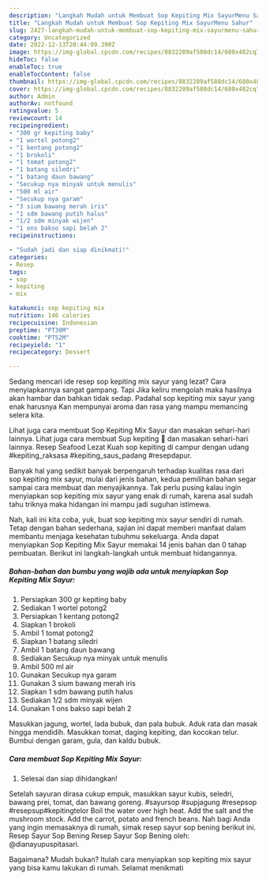 ```yaml
---
description: "Langkah Mudah untuk Membuat Sop Kepiting Mix SayurMenu Sahur"
title: "Langkah Mudah untuk Membuat Sop Kepiting Mix SayurMenu Sahur"
slug: 2427-langkah-mudah-untuk-membuat-sop-kepiting-mix-sayurmenu-sahur
category: Uncategorized
date: 2022-12-13T20:44:09.390Z
image: https://img-global.cpcdn.com/recipes/8832289af588dc14/680x482cq70/sop-kepiting-mix-sayur-foto-resep-utama.jpg
hideToc: false
enableToc: true
enableTocContent: false
thumbnail: https://img-global.cpcdn.com/recipes/8832289af588dc14/680x482cq70/sop-kepiting-mix-sayur-foto-resep-utama.jpg
cover: https://img-global.cpcdn.com/recipes/8832289af588dc14/680x482cq70/sop-kepiting-mix-sayur-foto-resep-utama.jpg
author: Admin
authorAv: notfound
ratingvalue: 5
reviewcount: 14
recipeingredient:
- "300 gr kepiting baby"
- "1 wortel potong2"
- "1 kentang potong2"
- "1 brokoli"
- "1 tomat potong2"
- "1 batang siledri"
- "1 batang daun bawang"
- "Secukup nya minyak untuk menulis"
- "500 ml air"
- "Secukup nya garam"
- "3 sium bawang merah iris"
- "1 sdm bawang putih halus"
- "1/2 sdm minyak wijen"
- "1 ons bakso sapi belah 2"
recipeinstructions:

- "Sudah jadi dan siap dinikmati!"
categories:
- Resep
tags:
- sop
- kepiting
- mix

katakunci: sop kepiting mix 
nutrition: 146 calories
recipecuisine: Indonesian
preptime: "PT30M"
cooktime: "PT52M"
recipeyield: "1"
recipecategory: Dessert

---
```



Sedang mencari ide resep sop kepiting mix sayur yang lezat? Cara menyiapkannya sangat gampang. Tapi Jika keliru mengolah maka hasilnya akan hambar dan bahkan tidak sedap. Padahal sop kepiting mix sayur yang enak harusnya Kan mempunyai aroma dan rasa yang mampu memancing selera kita.


Lihat juga cara membuat Sop Kepiting Mix Sayur dan masakan sehari-hari lainnya. Lihat juga cara membuat Sup kepiting 🦀 dan masakan sehari-hari lainnya. Resep Seafood Lezat Kuah sop kepiting di campur dengan udang #kepiting_raksasa #kepiting_saus_padang #resepdapur.

Banyak hal yang sedikit banyak berpengaruh terhadap kualitas rasa dari sop kepiting mix sayur, mulai dari jenis bahan, kedua pemilihan bahan segar sampai cara membuat dan menyajikannya. Tak perlu pusing kalau ingin menyiapkan sop kepiting mix sayur yang enak di rumah, karena asal sudah tahu triknya maka hidangan ini mampu jadi suguhan istimewa.


Nah, kali ini kita coba, yuk, buat sop kepiting mix sayur sendiri di rumah. Tetap dengan bahan sederhana, sajian ini dapat memberi manfaat dalam membantu menjaga kesehatan tubuhmu sekeluarga. Anda dapat menyiapkan Sop Kepiting Mix Sayur memakai 14 jenis bahan dan 0 tahap pembuatan. Berikut ini langkah-langkah untuk membuat hidangannya.

<!--inarticleads1-->

##### Bahan-bahan dan bumbu yang wajib ada untuk menyiapkan Sop Kepiting Mix Sayur:

1. Persiapkan 300 gr kepiting baby
1. Sediakan 1 wortel potong2
1. Persiapkan 1 kentang potong2
1. Siapkan 1 brokoli
1. Ambil 1 tomat potong2
1. Siapkan 1 batang siledri
1. Ambil 1 batang daun bawang
1. Sediakan Secukup nya minyak untuk menulis
1. Ambil 500 ml air
1. Gunakan Secukup nya garam
1. Gunakan 3 sium bawang merah iris
1. Siapkan 1 sdm bawang putih halus
1. Sediakan 1/2 sdm minyak wijen
1. Gunakan 1 ons bakso sapi belah 2


Masukkan jagung, wortel, lada bubuk, dan pala bubuk. Aduk rata dan masak hingga mendidih. Masukkan tomat, daging kepiting, dan kocokan telur. Bumbui dengan garam, gula, dan kaldu bubuk. 

<!--inarticleads2-->

##### Cara membuat Sop Kepiting Mix Sayur:


1. Selesai dan siap dihidangkan!

Setelah sayuran dirasa cukup empuk, masukkan sayur kubis, seledri, bawang prei, tomat, dan bawang goreng. #sayursop #supjagung #resepsop #resepsup#kepitingtelor Boil the water over high heat. Add the salt and the mushroom stock. Add the carrot, potato and french beans. Nah bagi Anda yang ingin memasaknya di rumah, simak resep sayur sop bening berikut ini. Resep Sayur Sop Bening Resep Sayur Sop Bening oleh: @dianayupuspitasari. 

Bagaimana? Mudah bukan? Itulah cara menyiapkan sop kepiting mix sayur yang bisa kamu lakukan di rumah. Selamat menikmati
